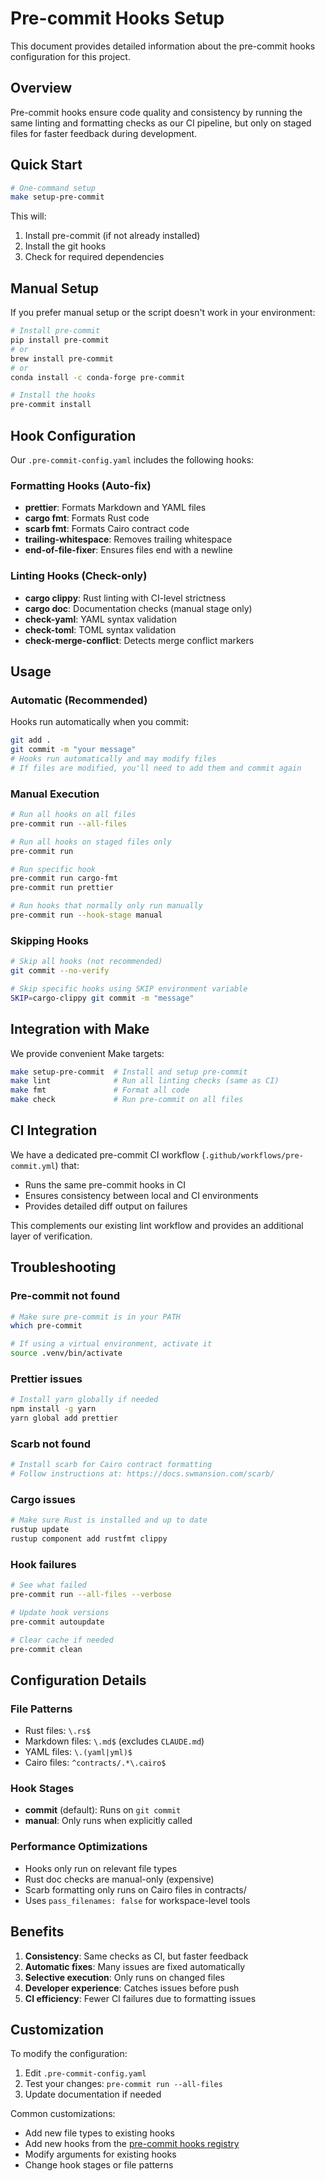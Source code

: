# Pre-commit Hooks Setup

This document provides detailed information about the pre-commit hooks configuration for this project.

## Overview

Pre-commit hooks ensure code quality and consistency by running the same linting and formatting checks as our CI pipeline, but only on staged files for faster feedback during development.

## Quick Start

```bash
# One-command setup
make setup-pre-commit
```

This will:

1. Install pre-commit (if not already installed)
2. Install the git hooks
3. Check for required dependencies

## Manual Setup

If you prefer manual setup or the script doesn't work in your environment:

```bash
# Install pre-commit
pip install pre-commit
# or
brew install pre-commit
# or
conda install -c conda-forge pre-commit

# Install the hooks
pre-commit install
```

## Hook Configuration

Our `.pre-commit-config.yaml` includes the following hooks:

### Formatting Hooks (Auto-fix)

- **prettier**: Formats Markdown and YAML files
- **cargo fmt**: Formats Rust code
- **scarb fmt**: Formats Cairo contract code
- **trailing-whitespace**: Removes trailing whitespace
- **end-of-file-fixer**: Ensures files end with a newline

### Linting Hooks (Check-only)

- **cargo clippy**: Rust linting with CI-level strictness
- **cargo doc**: Documentation checks (manual stage only)
- **check-yaml**: YAML syntax validation
- **check-toml**: TOML syntax validation
- **check-merge-conflict**: Detects merge conflict markers

## Usage

### Automatic (Recommended)

Hooks run automatically when you commit:

```bash
git add .
git commit -m "your message"
# Hooks run automatically and may modify files
# If files are modified, you'll need to add them and commit again
```

### Manual Execution

```bash
# Run all hooks on all files
pre-commit run --all-files

# Run all hooks on staged files only
pre-commit run

# Run specific hook
pre-commit run cargo-fmt
pre-commit run prettier

# Run hooks that normally only run manually
pre-commit run --hook-stage manual
```

### Skipping Hooks

```bash
# Skip all hooks (not recommended)
git commit --no-verify

# Skip specific hooks using SKIP environment variable
SKIP=cargo-clippy git commit -m "message"
```

## Integration with Make

We provide convenient Make targets:

```bash
make setup-pre-commit  # Install and setup pre-commit
make lint              # Run all linting checks (same as CI)
make fmt               # Format all code
make check             # Run pre-commit on all files
```

## CI Integration

We have a dedicated pre-commit CI workflow (`.github/workflows/pre-commit.yml`) that:

- Runs the same pre-commit hooks in CI
- Ensures consistency between local and CI environments
- Provides detailed diff output on failures

This complements our existing lint workflow and provides an additional layer of verification.

## Troubleshooting

### Pre-commit not found

```bash
# Make sure pre-commit is in your PATH
which pre-commit

# If using a virtual environment, activate it
source .venv/bin/activate
```

### Prettier issues

```bash
# Install yarn globally if needed
npm install -g yarn
yarn global add prettier
```

### Scarb not found

```bash
# Install scarb for Cairo contract formatting
# Follow instructions at: https://docs.swmansion.com/scarb/
```

### Cargo issues

```bash
# Make sure Rust is installed and up to date
rustup update
rustup component add rustfmt clippy
```

### Hook failures

```bash
# See what failed
pre-commit run --all-files --verbose

# Update hook versions
pre-commit autoupdate

# Clear cache if needed
pre-commit clean
```

## Configuration Details

### File Patterns

- Rust files: `\.rs$`
- Markdown files: `\.md$` (excludes `CLAUDE.md`)
- YAML files: `\.(yaml|yml)$`
- Cairo files: `^contracts/.*\.cairo$`

### Hook Stages

- **commit** (default): Runs on `git commit`
- **manual**: Only runs when explicitly called

### Performance Optimizations

- Hooks only run on relevant file types
- Rust doc checks are manual-only (expensive)
- Scarb formatting only runs on Cairo files in contracts/
- Uses `pass_filenames: false` for workspace-level tools

## Benefits

1. **Consistency**: Same checks as CI, but faster feedback
2. **Automatic fixes**: Many issues are fixed automatically
3. **Selective execution**: Only runs on changed files
4. **Developer experience**: Catches issues before push
5. **CI efficiency**: Fewer CI failures due to formatting issues

## Customization

To modify the configuration:

1. Edit `.pre-commit-config.yaml`
2. Test your changes: `pre-commit run --all-files`
3. Update documentation if needed

Common customizations:

- Add new file types to existing hooks
- Add new hooks from the [pre-commit hooks registry](https://pre-commit.com/hooks.html)
- Modify arguments for existing hooks
- Change hook stages or file patterns
